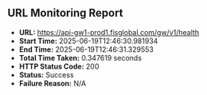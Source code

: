 ## URL Monitoring Report

- **URL:** https://api-gw1-prod1.fisglobal.com/gw/v1/health
- **Start Time:** 2025-06-19T12:46:30.981934
- **End Time:** 2025-06-19T12:46:31.329553
- **Total Time Taken:** 0.347619 seconds
- **HTTP Status Code:** 200
- **Status:** Success
- **Failure Reason:** N/A

